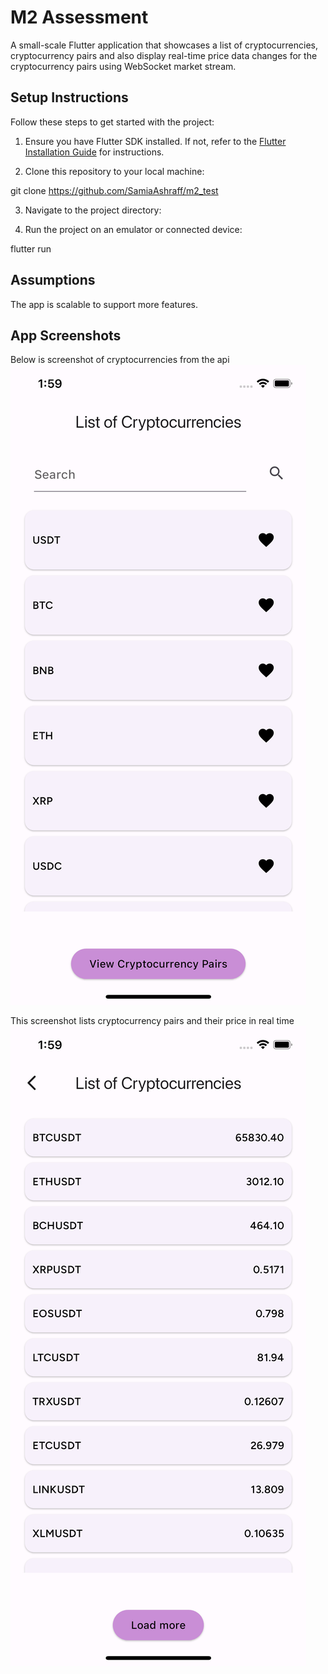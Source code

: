 # M2 Assessment 

A small-scale Flutter application that showcases a list of cryptocurrencies, cryptocurrency pairs and also display real-time price data changes for the cryptocurrency pairs using WebSocket market stream.


## Setup Instructions

Follow these steps to get started with the project:

1. Ensure you have Flutter SDK installed. If not, refer to the [Flutter Installation Guide](https://flutter.dev/docs/get-started/install) for instructions.

2. Clone this repository to your local machine:

git clone https://github.com/SamiaAshraff/m2_test

3. Navigate to the project directory:

4. Run the project on an emulator or connected device:

flutter run

## Assumptions
The app is scalable to support more features. 

## App Screenshots

Below is screenshot of cryptocurrencies from the api
![List of Cryptocurrencies](assets/screenshots/cryptocurrencies.png?raw=true "List of Cryptocurrencies")

This screenshot lists cryptocurrency pairs and their price in real time
![List of Cryptocurrency Pairs](assets/screenshots/crypto-pairs.png?raw=true "List of Cryptocurrency Pairs")
